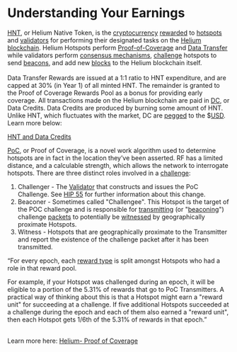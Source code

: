 # Understanding Your Earnings

[HNT](../helium-glossary.md#hnt), or Helium Native Token, is the [cryptocurrency](../helium-glossary.md#cryptocurrency) [rewarded](../helium-glossary.md#reward) to [hotspots](../helium-glossary.md#hotspot) and [validators](../helium-glossary.md#validator) for performing their designated tasks on the [Helium blockchain](../helium-glossary.md#helium-blockchain). Helium Hotspots perform [Proof-of-Coverage](../helium-glossary.md#proof-of-coverage) and [Data Transfer ](../helium-glossary.md#data-credits)while validators perform [consensus mechanisms](../helium-glossary.md#consensus-mechanism), [challenge](../helium-glossary.md#challenge) hotspots to send [beacons](../helium-glossary.md#beacon), and add new [blocks](../helium-glossary.md#block) to the Helium blockchain itself.\
\
Data Transfer Rewards are issued at a 1:1 ratio to HNT expenditure, and are capped at 30% (in Year 1) of all minted HNT. The remainder is granted to the Proof of Coverage Rewards Pool as a bonus for providing early coverage. All transactions made on the Helium blockchain are paid in [DC](../helium-glossary.md#dc), or Data Credits. Data Credits are produced by burning some amount of HNT. Unlike HNT, which fluctuates with the market, DC are [pegged](../helium-glossary.md#pegged) to the $[USD](../helium-glossary.md#usd). Learn more below:

[HNT and Data Credits](https://www.helium.com/token)

[PoC](../helium-glossary.md#proof-of-coverage), or Proof of Coverage, is a novel work algorithm used to determine hotspots are in fact in the location they’ve been asserted. RF has a limited distance, and a calculable strength, which allows the network to interrogate hotspots. There are three distinct roles involved in a [challenge](../helium-glossary.md#challenge):

1. Challenger - The [Validator](../helium-glossary.md#validator) that constructs and issues the PoC Challenge. See [HIP 55](https://github.com/helium/HIP/blob/main/0055-validator-challenges.md) for further information about this change.
2. Beaconer - Sometimes called "Challengee". This Hotspot is the target of the POC challenge and is responsible for [transmitting](../helium-glossary.md#transmission) (or "[beaconing](../helium-glossary.md#beacon)") challenge [packets](../helium-glossary.md#packet) to potentially be [witnessed](../helium-glossary.md#witness) by geographically proximate Hotspots.
3. Witness - Hotspots that are geographically proximate to the Transmitter and report the existence of the challenge packet after it has been transmitted.

“For every epoch, each [reward type](https://docs.helium.com/blockchain/mining) is split amongst Hotspots who had a role in that reward pool.

For example, if your Hotspot was challenged during an epoch, it will be eligible to a portion of the 5.31% of rewards that go to PoC Transmitters. A practical way of thinking about this is that a Hotspot might earn a "reward unit" for succeeding at a challenge. If five additional Hotspots succeeded at a challenge during the epoch and each of them also earned a "reward unit", then each Hotspot gets 1/6th of the 5.31% of rewards in that epoch.”

\
Learn more here: [Helium- Proof of Coverage](https://docs.helium.com/blockchain/proof-of-coverage/)
